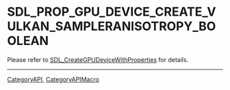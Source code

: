 # SDL_PROP_GPU_DEVICE_CREATE_VULKAN_SAMPLERANISOTROPY_BOOLEAN

Please refer to [SDL_CreateGPUDeviceWithProperties](SDL_CreateGPUDeviceWithProperties) for details.

----
[CategoryAPI](CategoryAPI), [CategoryAPIMacro](CategoryAPIMacro)

